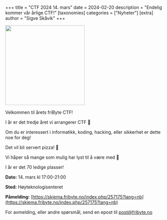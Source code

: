 +++
title = "CTF 2024 14. mars"
date = 2024-02-20
description = "Endelig kommer vår årlige CTF!"
[taxonomies]
categories = ["Nyheter"]
[extra]
author = "Sigve Skåvik"
+++

<img src="/nyheter/ctf24/CTF-Logo.png" width="250" /> <br>

Velkommen til årets friByte CTF!


I år er det tredje året vi arrangerer CTF 🚩

Om du er interessert i informatikk, koding, hacking, eller sikkerhet er dette noe for deg!

Det vil bli servert pizza! 🍕

Vi håper så mange som mulig har lyst til å være med 🫶

I år er det 70 ledige plasser!

**Dato:** 14. mars kl 17:00-21:00

**Sted:** Høyteknologisenteret

**Påmelding:**
[https://skjema.fribyte.no/index.php/257175?lang=nb](https://skjema.fribyte.no/index.php/257175?lang=nb)

For avmelding, eller andre spørsmål, send en epost til post@fribyte.no
